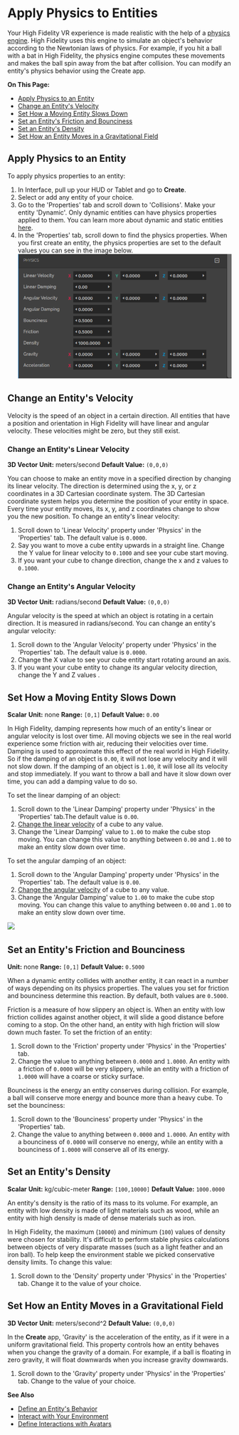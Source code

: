 # Apply Physics to Entities

Your High Fidelity VR experience is made realistic with the help of a [physics engine](https://pybullet.org/wordpress). High Fidelity uses this engine to simulate an object's behavior according to the Newtonian laws of physics. For example, if you hit a ball with a bat in High Fidelity, the physics engine computes these movements and makes the ball spin away from the bat after collision. You can modify an entity's physics behavior using the Create app. 

**On This Page:**

+ [Apply Physics to an Entity](#apply-physics-to-an-entity)
+ [Change an Entity's Velocity](#change-an-entitys-velocity)
+ [Set How a Moving Entity Slows Down](#set-how-a-moving-entity-slows-down)
+ [Set an Entity's Friction and Bounciness](#set-an-entitys-friction-and-bounciness)
+ [Set an Entity's Density](#set-an-entitys-density)
+ [Set How an Entity Moves in a Gravitational Field](#set-how-an-entity-moves-in-a-gravitational-field)

## Apply Physics to an Entity

To apply physics properties to an entity:

1. In Interface, pull up your HUD or Tablet and go to **Create**.
2. Select or add any entity of your choice. 
3. Go to the 'Properties' tab and scroll down to 'Collisions'. Make your entity 'Dynamic'. Only dynamic entities can have physics properties applied to them. You can learn more about dynamic and static entities [here](../entity-behavior).
4. In the 'Properties' tab, scroll down to find the physics properties. When you first create an entity, the physics properties are set to the default values you can see in the image below. ![](_images/physics-prop.PNG)

## Change an Entity's Velocity

Velocity is the speed of an object in a certain direction. All entities that have a position and orientation in High Fidelity will have linear and angular velocity. These velocities might be zero, but they still exist.

### Change an Entity's Linear Velocity

**3D Vector**
**Unit:** meters/second
**Default Value:** `(0,0,0)`

You can choose to make an entity move in a specified direction by changing its linear velocity. The direction is determined using the x, y, or z coordinates in a 3D Cartesian coordinate system. The 3D Cartesian coordinate system helps you determine the position of your entity in space. Every time your entity moves, its x, y, and z coordinates change to show you the new position. To change an entity's linear velocity:

1. Scroll down to 'Linear Velocity' property under 'Physics' in the 'Properties' tab. The default value is `0.0000`. 
2. Say you want to move a cube entity upwards in a straight line. Change the Y value for linear velocity to `0.1000` and see your cube start moving. 
3. If you want your cube to change direction, change the x and z values to `0.1000`. 

### Change an Entity's Angular Velocity

**3D Vector**
**Unit:** radians/second
**Default Value:** `(0,0,0)`

Angular velocity is the speed at which an object is rotating in a certain direction. It is measured in radians/second. You can change an entity's angular velocity:

1.  Scroll down to the 'Angular Velocity' property under 'Physics' in the 'Properties' tab. The default value is `0.0000`. 
2. Change the X value to see your cube entity start rotating around an axis. 
3. If you want your cube entity to change its angular velocity direction, change the Y and Z values . 

## Set How a Moving Entity Slows Down

**Scalar**
**Unit:** none
**Range:** `[0,1]`
**Default Value:** `0.00`

In High Fidelity, damping represents how much of an entity's linear or angular velocity is lost over time. All moving objects we see in the real world experience some friction with air, reducing their velocities over time. Damping is used to approximate this effect of the real world in High Fidelity. So if the damping of an object is `0.00`, it will not lose any velocity and it will not slow down. If the damping of an object is `1.00`, it will lose all its velocity and stop immediately.  If you want to throw a ball and have it slow down over time, you can add a damping value to do so. 

To set the linear damping of an object:

1. Scroll down to the 'Linear Damping' property under 'Physics' in the 'Properties' tab.The default value is `0.00`. 
2. [Change the linear velocity](#change-an-entitys-linear-velocity) of a cube to any value. 
3. Change the 'Linear Damping' value to `1.00` to make the cube stop moving. You can change this value to anything between `0.00` and `1.00` to make an entity slow down over time. 

To set the angular damping of an object:

1. Scroll down to the 'Angular Damping' property under 'Physics' in the 'Properties' tab. The default value is `0.00`. 
2. [Change the angular velocity](#change-an-entitys-angular-velocity) of a cube to any value. 
3. Change the 'Angular Damping' value to `1.00` to make the cube stop moving. You can change this value to anything between `0.00` and `1.00` to make an entity slow down over time. 

![](_images/gif-1.gif)

## Set an Entity's Friction and Bounciness

**Unit:** none
**Range:** `[0,1]`
**Default Value:** `0.5000`

When a dynamic entity collides with another entity, it can react in a number of ways depending on its physics properties. The values you set for friction and bounciness determine this reaction. By default, both values are `0.5000`.

Friction is a measure of how slippery an object is. When an entity with low friction collides against another object, it will slide a good distance before coming to a stop. On the other hand, an entity with high friction will slow down much faster. To set the friction of an entity:

1. Scroll down to the 'Friction' property under 'Physics' in the 'Properties' tab.
2. Change the value to anything between `0.0000` and `1.0000`. An entity with a friction of `0.0000` will be very slippery, while an entity with a friction of `1.0000` will have a coarse or sticky surface. 

Bounciness is the energy an entity conserves during collision. For example, a ball will conserve more energy and bounce more than a heavy cube. To set the bounciness:

1. Scroll down to the 'Bounciness' property under 'Physics' in the 'Properties' tab.
2. Change the value to anything between `0.0000` and `1.0000`. An entity with a bounciness of `0.0000` will  conserve no energy, while an entity with a bounciness of `1.0000` will conserve all of its energy. 

## Set an Entity's Density

**Scalar**
**Unit:** kg/cubic-meter
**Range:** `[100,10000]`
**Default Value:** `1000.0000`

An entity's density is the ratio of its mass to its volume. For example, an entity with low density is made of light materials such as wood, while an entity with high density is made of dense materials such as iron. 

In High Fidelity, the maximum (`10000`) and minimum (`100`) values of density were chosen for stability. It's difficult to perform stable physics calculations between objects of very disparate masses (such as a light feather and an iron ball). To help keep the environment stable we picked conservative density limits. To change this value:

1. Scroll down to the 'Density' property under 'Physics' in the 'Properties' tab. Change it to the value of your choice. 

## Set How an Entity Moves in a Gravitational Field

**3D Vector**
**Unit:** meters/second^2
**Default Value:** `(0,0,0)`

In the **Create** app, 'Gravity' is the acceleration of the entity, as if it were in a uniform gravitational field. This property controls how an entity behaves when you change the gravity of a domain. For example, if a ball is floating in zero gravity, it will float downwards when you increase gravity downwards. 

1. Scroll down to the 'Gravity' property under 'Physics' in the 'Properties' tab. Change to the value of your choice. 



**See Also**

+ [Define an Entity's Behavior](../entity-behavior)
+ [Interact with Your Environment](../../../explore/interact-objects)
+ [Define Interactions with Avatars](../avatar-interactions)